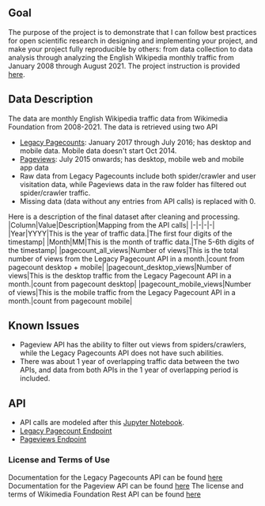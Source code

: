 ## Goal
The purpose of the project is to demonstrate that I can follow best practices for open scientific research in designing and implementing your project, and make your project fully reproducible by others: from data collection to data analysis through analyzing the English Wikipedia monthly traffic from January 2008 through August 2021. The project instruction is provided [here](https://docs.google.com/document/d/1groRZyhgOwBxlSyE4vKEhYa-khKet8iWVaVDAgOH_Y4/edit#).


## Data Description
The data are monthly English Wikipedia traffic data from Wikimedia Foundation from 2008-2021. The data is retrieved using two API 
- [Legacy Pagecounts](https://wikitech.wikimedia.org/wiki/Analytics/AQS/Legacy_Pagecounts): January 2017 through July 2016; has desktop and mobile data. Mobile data doesn't start Oct 2014.
- [Pageviews](https://wikitech.wikimedia.org/wiki/Analytics/AQS/Pageviews): July 2015 onwards; has desktop, mobile web and mobile app data
- Raw data from Legacy Pagecounts include both spider/crawler and user visitation data, while Pageviews data in the raw folder has filtered out spider/crawler traffic.
- Missing data (data without any entries from API calls) is replaced with 0.

Here is a description of the final dataset after cleaning and processing.
|Column|Value|Description|Mapping from the API calls|
|-|-|-|-|
|Year|YYYY|This is the year of traffic data.|The first four digits of the timestamp|
|Month|MM|This is the month of traffic data.|The 5-6th digits of the timestamp|
|pagecount_all_views|Number of views|This is the total number of views from the Legacy Pagecount API in a month.|count from pagecount desktop + mobile|
|pagecount_desktop_views|Number of views|This is the desktop traffic from the Legacy Pagecount API in a month.|count from pagecount desktop|
|pagecount_mobile_views|Number of views|This is the mobile traffic from the Legacy Pagecount API in a month.|count from pagecount mobile|


## Known Issues

- Pageview API has the ability to filter out views from spiders/crawlers, while the Legacy Pagecounts API does not have such abilities. 
- There was about 1 year of overlapping traffic data between the two APIs, and data from both APIs in the 1 year of overlapping period is included.


## API

- API calls are modeled after this [Jupyter Notebook](https://public.paws.wmcloud.org/User:Jtmorgan/data512_a1_example.ipynb).
- [Legacy Pagecount Endpoint](https://wikimedia.org/api/rest_v1/metrics/legacy/pagecounts/aggregate/{project}/{access-site}/{granularity}/{start}/{end})
- [Pageviews Endpoint](https://wikimedia.org/api/rest_v1/metrics/pageviews/aggregate/{project}/{access}/{agent}/{granularity}/{start}/{end})

### License and Terms of Use
Documentation for the Legacy Pagecounts API can be found [here](https://wikitech.wikimedia.org/wiki/Analytics/AQS/Legacy_Pagecounts) 
Documentation for the Pageview API can be found [here](https://wikitech.wikimedia.org/wiki/Analytics/AQS/Pageviews) 
The license and terms of Wikimedia Foundation Rest API can be found [here](https://www.mediawiki.org/wiki/REST_API#Terms_and_conditions)
